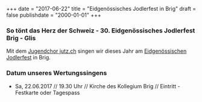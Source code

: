 ﻿+++
date = "2017-06-22"
title = "Eidgenössisches Jodlerfest in Brig"
draft = false
publishdate = "2000-01-01"
+++

### So tönt das Herz der Schweiz - 30. Eidgenössisches Jodlerfest Brig - Glis

Mit dem [Jugendchor jutz.ch](https://www.jugendchor-jutz.ch/) singen wir dieses Jahr am [Eidgenössischen Jodlerfest](https://www.jodlerfest-brig.ch/de) in Brig.

### Datum unseres Wertungssingens

* Sa, 22.06.2017 // 19.30 Uhr // Kirche des Kollegium Brig // Eintritt - Festkarte oder Tagespass
